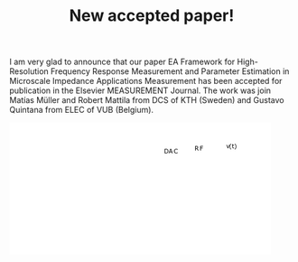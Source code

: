 ﻿---
layout: post
title: New accepted paper!
---
I am very glad to announce that our paper EA Framework for High-Resolution Frequency Response Measurement and Parameter Estimation in Microscale Impedance Applications
Measurement has been accepted for publication in the Elsevier MEASUREMENT Journal. 
The work was join Matías Müller and Robert Mattila from DCS of KTH (Sweden) and Gustavo Quintana from ELEC of VUB (Belgium).

![sas](/figures/figure1.png)